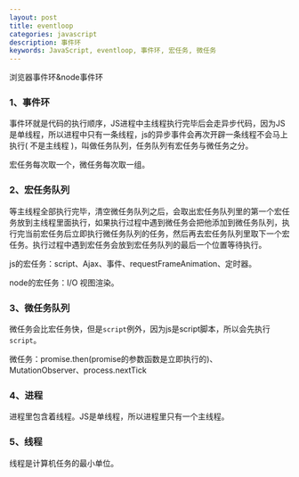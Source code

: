 ```yaml
---
layout: post
title: eventloop
categories: javascript
description: 事件环
keywords: JavaScript, eventloop, 事件环, 宏任务, 微任务
---
```


浏览器事件环&node事件环


### 1、事件环

事件环就是代码的执行顺序，JS进程中主线程执行完毕后会走异步代码，因为JS是单线程，所以进程中只有一条线程，js的异步事件会再次开辟一条线程不会马上执行( 不是主线程 )，叫做任务队列，任务队列有宏任务与微任务之分。

宏任务每次取一个，微任务每次取一组。

### 2、宏任务队列

等主线程全部执行完毕，清空微任务队列之后，会取出宏任务队列里的第一个宏任务放到主线程里面执行，如果执行过程中遇到微任务会把他添加到微任务队列，执行完当前宏任务后立即执行微任务队列的任务，然后再去宏任务队列里取下一个宏任务。执行过程中遇到宏任务会放到宏任务队列的最后一个位置等待执行。

js的宏任务：script、Ajax、事件、requestFrameAnimation、定时器。

node的宏任务：I/O 视图渲染。

### 3、微任务队列

微任务会比宏任务快，但是`script`例外，因为js是script脚本，所以会先执行`script`。

微任务：promise.then(promise的参数函数是立即执行的)、 MutationObserver、process.nextTick


### 4、进程

进程里包含着线程。JS是单线程，所以进程里只有一个主线程。


### 5、线程

线程是计算机任务的最小单位。




